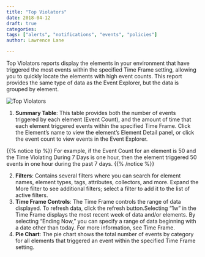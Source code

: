 ```yaml
---
title: "Top Violators"
date: 2018-04-12
draft: true
categories:
tags: ["alerts", "notifications", "events", "policies"]
author: Lawrence Lane

---
```

Top Violators reports display the elements in your environment that have triggered the most events within the specified Time Frame setting, allowing you to quickly locate the elements with high event counts. This report provides the same type of data as the Event Explorer, but the data is grouped by element.

![Top Violators](/images/top-violators/top-violators.png)

1. **Summary Table**: This table provides both the number of events triggered by each element (Event Count), and the amount of time that each element triggered events within the specified Time Frame. Click the Element’s name to view the element’s Element Detail panel, or click the event count to view events in the Event Explorer.


{{% notice tip %}}
For example, if the Event Count for an element is 50 and the Time Violating During 7 Days is one hour, then the element triggered 50 events in one hour during the past 7 days.
{{% /notice %}}

2. **Filters**: Contains several filters where you can search for element names, element types, tags, attributes, collectors, and more. Expand the More filter to see additional filters; select a filter to add it to the list of active filters.
3. **Time Frame Controls**: The Time Frame controls the range of data displayed. To refresh data, click the refresh  button.Selecting “1w” in the Time Frame displays the most recent week of data and/or elements. By selecting “Ending Now,” you can specify a range of data beginning with a date other than today. For more information, see Time Frame.
4. **Pie Chart**: The pie chart shows the total number of events by category for all elements that triggered an event within the specified Time Frame setting.
